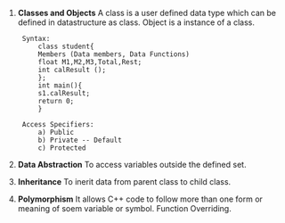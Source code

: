 1) **Classes and Objects**
        A class is a user defined data type which can be defined in datastructure as class.
        Object is a instance of a class.

        Syntax: 
            class student{
            Members (Data members, Data Functions)
            float M1,M2,M3,Total,Rest;
            int calResult ();
            };
            int main(){
            s1.calResult;
            return 0;
            }

        Access Specifiers:
            a) Public 
            b) Private -- Default
            c) Protected


2) **Data Abstraction** 
        To access variables outside the defined set.


3) **Inheritance**
        To inerit data from parent class to child class.


4) **Polymorphism**
        It allows C++ code to follow more than one form or meaning of soem variable or symbol.
        Function Overriding.